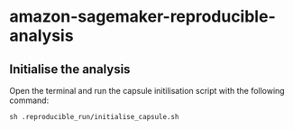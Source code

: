 # amazon-sagemaker-reproducible-analysis


## Initialise the analysis

Open the terminal and run the capsule initilisation script with the following command:
```
sh .reproducible_run/initialise_capsule.sh
```

